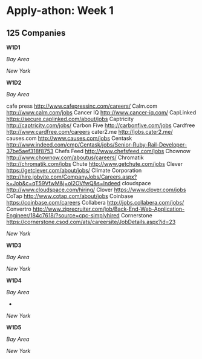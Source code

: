 # Apply-athon: Week 1

## 125 Companies

**W1D1**

*Bay Area*

[37signals]: http://jobs.37signals.com/
[42 floors]: http://42floors.com/jobs
[4th and grand]: http://www.fourthandgrand.com/jobs	
[Academia.edu]: http://www.academia.edu/jobs
[AdRoll]: http://www.adroll.com/about/careers
[AdStage]: https://www.adstage.io/jobs
[Airbnb]: https://www.airbnb.com/jobs/departments/engineering	
[AKQA]:	http://www.akqa.com/careers/jobs/
[angel.co]: https://angel.co/angellist/jobs
[apiary.io]: http://apiary.io/jobs
[Asana]: https://asana.com/jobs
[Autodesk]: https://autodesk.taleo.net/careersection
[Avenue Code]: http://avenuecode.com/careers.html
[awe.sm]: http://jobs.awe.sm/apply
[BillFloat]: http://www.billfloat.com/jobs
[bills.com]: http://www.bill.com/about-us/careers/
[Bitcasa]: https://www.bitcasa.com/careers
[Bittorrent]: http://www.bittorrent.com/company/about/jobs
[Bleacher Report]: http://bleacherreport.com/careers
[Blitz Agency]: http://www.blitzagency.com/careers/
[Blurb]: http://www.blurb.com/jobs/
[Boutiika]: https://angel.co/boutiika/jobs
[Boxbee]: https://boxbee.com/static/jobs
[Braintree]: https://www.braintreepayments.com/company/careers
[Brandboom]: http://www.brandboom.com/jobs.php


*New York*

**W1D2**

*Bay Area*

[Breadcrumb]: https://breadcrumb.groupon.com/jobs	
[Buffer]: http://jobs.bufferapp.com/
cafe press	http://www.cafepressinc.com/careers/
Calm.com	http://www.calm.com/jobs
Cancer IQ	http://www.cancer-iq.com/
CapLinked	https://secure.caplinked.com/about/jobs
Captricity	http://captricity.com/jobs/
Carbon Five	http://carbonfive.com/jobs
Cardfree	http://www.cardfree.com/careers
cater2.me	http://jobs.cater2.me/
causes.com	http://www.causes.com/jobs
Centask	http://www.indeed.com/cmp/Centask/jobs/Senior-Ruby-Rail-Developer-37be5aef318f8753
Chefs Feed	http://www.chefsfeed.com/jobs
Chownow	http://www.chownow.com/aboutus/careers/
Chromatik	http://chromatik.com/jobs
Chute	http://www.getchute.com/jobs
Clever	https://getclever.com/about/jobs/
Climate Corporation	http://hire.jobvite.com/CompanyJobs/Careers.aspx?k=Job&c=qT59VfwM&j=ol2OVfwQ&s=Indeed
cloudspace	http://www.cloudspace.com/hiring/
Clover	https://www.clover.com/jobs
CoTap	http://www.cotap.com/about/jobs
Coinbase	https://coinbase.com/careers
Collabera	http://jobs.collabera.com/jobs/
Convertro	http://www.ziprecruiter.com/job/Back-End-Web-Application-Engineer/184c7618/?source=cpc-simplyhired
Cornerstone	https://cornerstone.csod.com/ats/careersite/JobDetails.aspx?id=23

*New York*

**W1D3**

*Bay Area*

*New York*

**W1D4**

*Bay Area*

* [Optimizely]: https://www.optimizely.com/jobs


*New York*

**W1D5**

*Bay Area*

*New York*